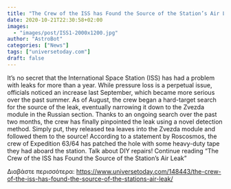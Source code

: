 ```yaml
---
title: "The Crew of the ISS has Found the Source of the Station’s Air Leak"
date: 2020-10-21T22:30:58+02:00
images:
  - "images/post/ISS1-2000x1200.jpg"
author: "AstroBot"
categories: ["News"]
tags: ["universetoday.com"]
draft: false
---
```


It’s no secret that the International Space Station (ISS) has had a problem with leaks for more than a year. While pressure loss is a perpetual issue, officials noticed an increase last September, which became more serious over the past summer. As of August, the crew began a hard-target search for the source of the leak, eventually narrowing it down to the Zvezda module in the Russian section. Thanks to an ongoing search over the past two months, the crew has finally pinpointed the leak using a novel detection method. Simply put, they released tea leaves into the Zvezda module and followed them to the source! According to a statement by Roscosmos, the crew of Expedition 63/64 has patched the hole with some heavy-duty tape they had aboard the station. Talk about DIY repairs! Continue reading “The Crew of the ISS has Found the Source of the Station’s Air Leak” 

Διαβάστε περισσότερα: https://www.universetoday.com/148443/the-crew-of-the-iss-has-found-the-source-of-the-stations-air-leak/

